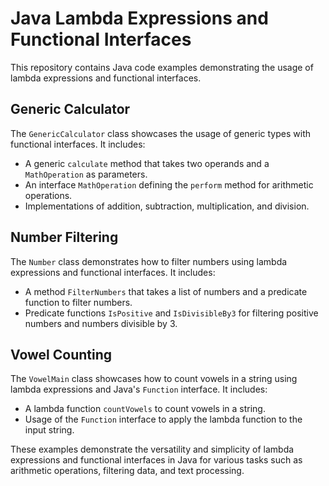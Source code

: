 # Java Lambda Expressions and Functional Interfaces

This repository contains Java code examples demonstrating the usage of lambda expressions and functional interfaces.

## Generic Calculator

The `GenericCalculator` class showcases the usage of generic types with functional interfaces. It includes:
- A generic `calculate` method that takes two operands and a `MathOperation` as parameters.
- An interface `MathOperation` defining the `perform` method for arithmetic operations.
- Implementations of addition, subtraction, multiplication, and division.

## Number Filtering

The `Number` class demonstrates how to filter numbers using lambda expressions and functional interfaces. It includes:
- A method `FilterNumbers` that takes a list of numbers and a predicate function to filter numbers.
- Predicate functions `IsPositive` and `IsDivisibleBy3` for filtering positive numbers and numbers divisible by 3.

## Vowel Counting

The `VowelMain` class showcases how to count vowels in a string using lambda expressions and Java's `Function` interface. It includes:
- A lambda function `countVowels` to count vowels in a string.
- Usage of the `Function` interface to apply the lambda function to the input string.

These examples demonstrate the versatility and simplicity of lambda expressions and functional interfaces in Java for various tasks such as arithmetic operations, filtering data, and text processing.
